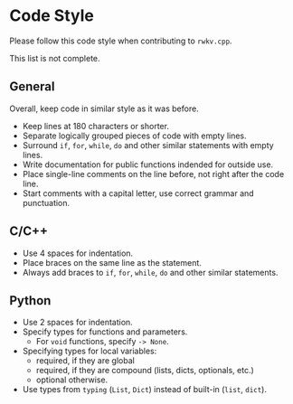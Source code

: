 # Code Style

Please follow this code style when contributing to `rwkv.cpp`.

This list is not complete.

## General

Overall, keep code in similar style as it was before.

- Keep lines at 180 characters or shorter.
- Separate logically grouped pieces of code with empty lines.
- Surround `if`, `for`, `while`, `do` and other similar statements with empty lines.
- Write documentation for public functions indended for outside use.
- Place single-line comments on the line before, not right after the code line.
- Start comments with a capital letter, use correct grammar and punctuation.

## C/C++

- Use 4 spaces for indentation.
- Place braces on the same line as the statement.
- Always add braces to `if`, `for`, `while`, `do` and other similar statements.

## Python

- Use 2 spaces for indentation.
- Specify types for functions and parameters.
  - For `void` functions, specify `-> None`.
- Specifying types for local variables:
  - required, if they are global
  - required, if they are compound (lists, dicts, optionals, etc.)
  - optional otherwise.
- Use types from `typing` (`List`, `Dict`) instead of built-in (`list`, `dict`).

